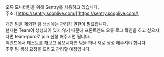 오류 모니터링을 위해 Sentry를 사용하고 있습니다.  
주소: [https://sentry.sooplive.com/](https://sentry.sooplive.com/)

개인 팀을 제외한 팀 생성에는 관리자 권한이 필요합니다.  
현재는 Team이 생성되어 있지 않기 때문에 프론트엔드 오류 로그 확인을 하고 싶으시다면 team-puro로 join 신청 해주시면 됩니다.  
백엔드에서 테스트를 해보고 싶으시다면 팀을 하나 새로 생성 해주셔야 합니다.  
추후 팀 생성 요청을 드리고 관리할 예정입니다.